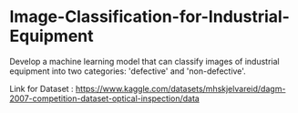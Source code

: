 # Image-Classification-for-Industrial-Equipment
Develop a machine learning model that can classify images of industrial equipment into two categories: 'defective' and 'non-defective'.

Link for Dataset : https://www.kaggle.com/datasets/mhskjelvareid/dagm-2007-competition-dataset-optical-inspection/data

